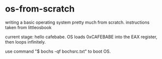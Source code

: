 # os-from-scratch
writing a basic operating system pretty much from scratch. instructions taken from littleosbook

current stage: hello cafebabe. 
  OS loads 0xCAFEBABE into the EAX register, then loops infinitely.
  
  use command "$ bochs -qf bochsrc.txt" to boot OS.
